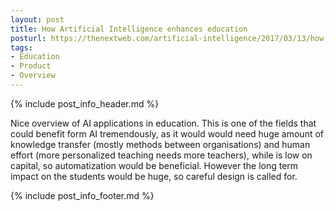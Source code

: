 ```yaml
---
layout: post
title: How Artificial Intelligence enhances education
posturl: https://thenextweb.com/artificial-intelligence/2017/03/13/how-artificial-intelligence-enhances-education/
tags:
- Education
- Product
- Overview
---
```


{% include post_info_header.md %}

Nice overview of AI applications in education. This is one of the fields that could benefit form AI tremendously, as it would would need huge amount of knowledge transfer (mostly methods between organisations) and human effort (more personalized teaching needs more teachers), while is low on capital, so automatization would be beneficial. However the long term impact on the students would be huge, so careful design is called for.

<!--more-->{% include post_info_footer.md %}
